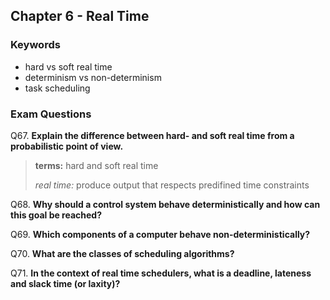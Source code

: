 
## Chapter 6 - Real Time

### Keywords

* hard vs soft real time
* determinism vs non-determinism
* task scheduling

### Exam Questions

Q67. **Explain the difference between hard- and soft real time from a probabilistic point of view.**

>**terms:** hard and soft real time
>
>*real time:* produce output that respects predifined time constraints  
>


Q68. **Why should a control system behave deterministically and how can this goal be reached?**

Q69. **Which components of a computer behave non-deterministically?**

Q70. **What are the classes of scheduling algorithms?**

Q71. **In the context of real time schedulers, what is a deadline, lateness and slack time (or laxity)?**

